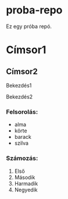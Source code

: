 # proba-repo
Ez egy próba repó.
# Címsor1
## Címsor2

Bekezdés1

Bekezdés2

### Felsorolás:
- alma
- körte
- barack
- szilva

### Számozás:
1. Első
2. Második
3. Harmadik
4. Negyedik